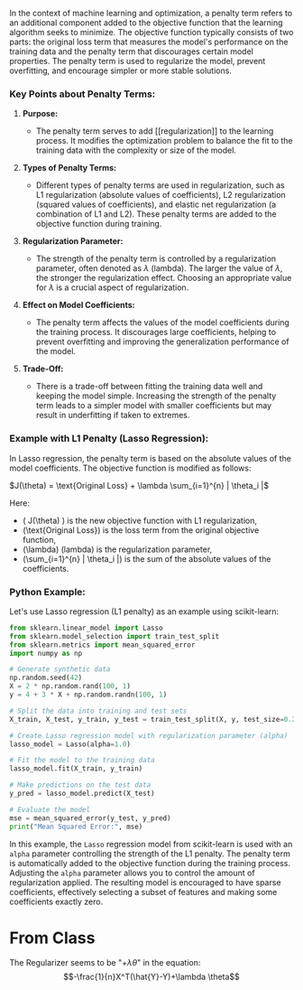 In the context of machine learning and optimization, a penalty term refers to an additional component added to the objective function that the learning algorithm seeks to minimize. The objective function typically consists of two parts: the original loss term that measures the model's performance on the training data and the penalty term that discourages certain model properties. The penalty term is used to regularize the model, prevent overfitting, and encourage simpler or more stable solutions.

### Key Points about Penalty Terms:

1. **Purpose:**
   - The penalty term serves to add [[regularization]] to the learning process. It modifies the optimization problem to balance the fit to the training data with the complexity or size of the model.

2. **Types of Penalty Terms:**
   - Different types of penalty terms are used in regularization, such as L1 regularization (absolute values of coefficients), L2 regularization (squared values of coefficients), and elastic net regularization (a combination of L1 and L2). These penalty terms are added to the objective function during training.

3. **Regularization Parameter:**
   - The strength of the penalty term is controlled by a regularization parameter, often denoted as $\lambda$ (lambda). The larger the value of $\lambda$, the stronger the regularization effect. Choosing an appropriate value for $\lambda$ is a crucial aspect of regularization.

4. **Effect on Model Coefficients:**
   - The penalty term affects the values of the model coefficients during the training process. It discourages large coefficients, helping to prevent overfitting and improving the generalization performance of the model.

5. **Trade-Off:**
   - There is a trade-off between fitting the training data well and keeping the model simple. Increasing the strength of the penalty term leads to a simpler model with smaller coefficients but may result in underfitting if taken to extremes.

### Example with L1 Penalty (Lasso Regression):

In Lasso regression, the penalty term is based on the absolute values of the model coefficients. The objective function is modified as follows:

$J(\theta) = \text{Original Loss} + \lambda \sum_{i=1}^{n} | \theta_i |$

Here:
- \( J(\theta) \) is the new objective function with L1 regularization,
- \(\text{Original Loss}\) is the loss term from the original objective function,
- \(\lambda\) (lambda) is the regularization parameter,
- \(\sum_{i=1}^{n} | \theta_i |\) is the sum of the absolute values of the coefficients.

### Python Example:

Let's use Lasso regression (L1 penalty) as an example using scikit-learn:

```python
from sklearn.linear_model import Lasso
from sklearn.model_selection import train_test_split
from sklearn.metrics import mean_squared_error
import numpy as np

# Generate synthetic data
np.random.seed(42)
X = 2 * np.random.rand(100, 1)
y = 4 + 3 * X + np.random.randn(100, 1)

# Split the data into training and test sets
X_train, X_test, y_train, y_test = train_test_split(X, y, test_size=0.2, random_state=42)

# Create Lasso regression model with regularization parameter (alpha)
lasso_model = Lasso(alpha=1.0)

# Fit the model to the training data
lasso_model.fit(X_train, y_train)

# Make predictions on the test data
y_pred = lasso_model.predict(X_test)

# Evaluate the model
mse = mean_squared_error(y_test, y_pred)
print("Mean Squared Error:", mse)
```

In this example, the `Lasso` regression model from scikit-learn is used with an `alpha` parameter controlling the strength of the L1 penalty. The penalty term is automatically added to the objective function during the training process. Adjusting the `alpha` parameter allows you to control the amount of regularization applied. The resulting model is encouraged to have sparse coefficients, effectively selecting a subset of features and making some coefficients exactly zero.

# From Class
The Regularizer seems to be "$+\lambda \theta$" in the equation: $$-\frac{1}{n}X^T(\hat{Y}-Y)+\lambda \theta$$
